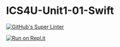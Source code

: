 # ICS4U-Unit1-01-Swift
[![GitHub's Super Linter](https://github.com/jaeyoon-lee2/ICS4U-Unit1-01-Swift/workflows/GitHub's%20Super%20Linter/badge.svg)](https://github.com/jaeyoon-lee2/ICS4U-Unit1-01-Swift/actions)

[![Run on Repl.it](https://repl.it/badge/github/jaeyoon-lee2/ICS4U-Unit1-01-Swift)](https://repl.it/github/jaeyoon-lee2/ICS4U-Unit1-01-Swift)
